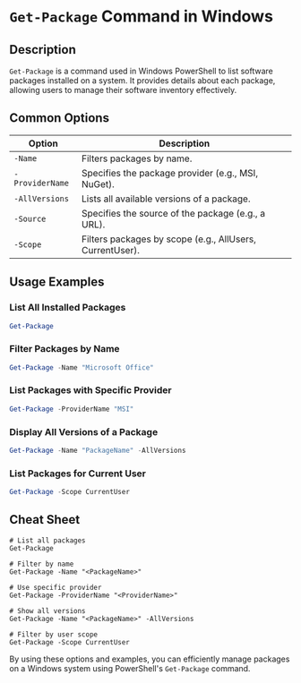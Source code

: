 # `Get-Package` Command in Windows

## Description
`Get-Package` is a command used in Windows PowerShell to list software packages installed on a system. It provides details about each package, allowing users to manage their software inventory effectively.

## Common Options

| Option          | Description                                           |
|-----------------|-------------------------------------------------------|
| `-Name`         | Filters packages by name.                            |
| `-ProviderName` | Specifies the package provider (e.g., MSI, NuGet).    |
| `-AllVersions`  | Lists all available versions of a package.            |
| `-Source`       | Specifies the source of the package (e.g., a URL).    |
| `-Scope`        | Filters packages by scope (e.g., AllUsers, CurrentUser).|

## Usage Examples

### List All Installed Packages
```powershell
Get-Package
```

### Filter Packages by Name
```powershell
Get-Package -Name "Microsoft Office"
```

### List Packages with Specific Provider
```powershell
Get-Package -ProviderName "MSI"
```

### Display All Versions of a Package
```powershell
Get-Package -Name "PackageName" -AllVersions
```

### List Packages for Current User
```powershell
Get-Package -Scope CurrentUser
```

## Cheat Sheet

```plaintext
# List all packages
Get-Package

# Filter by name
Get-Package -Name "<PackageName>"

# Use specific provider
Get-Package -ProviderName "<ProviderName>"

# Show all versions
Get-Package -Name "<PackageName>" -AllVersions

# Filter by user scope
Get-Package -Scope CurrentUser
```

By using these options and examples, you can efficiently manage packages on a Windows system using PowerShell's `Get-Package` command.

